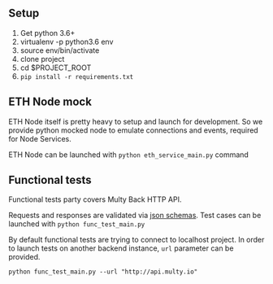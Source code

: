 ## Setup
1. Get python 3.6+
2. virtualenv -p python3.6 env
3. source env/bin/activate
4. clone project
5. cd $PROJECT_ROOT
6. `pip install -r requirements.txt`



## ETH Node mock
ETH Node itself is pretty heavy to setup and launch for development.
So we provide python mocked node to emulate connections and events, required for Node Services.

ETH Node can be launched with `python eth_service_main.py` command

## Functional tests
Functional tests party covers Multy Back HTTP API.

Requests and responses are validated via [json schemas](https://github.com/Multy-io/multy-back-testing/tree/master/schema/json).
Test cases can be launched with `python func_test_main.py`

By default functional tests are trying to connect to localhost project.
In order to launch tests on another backend instance, `url` parameter can be provided.

`python func_test_main.py --url "http://api.multy.io"`